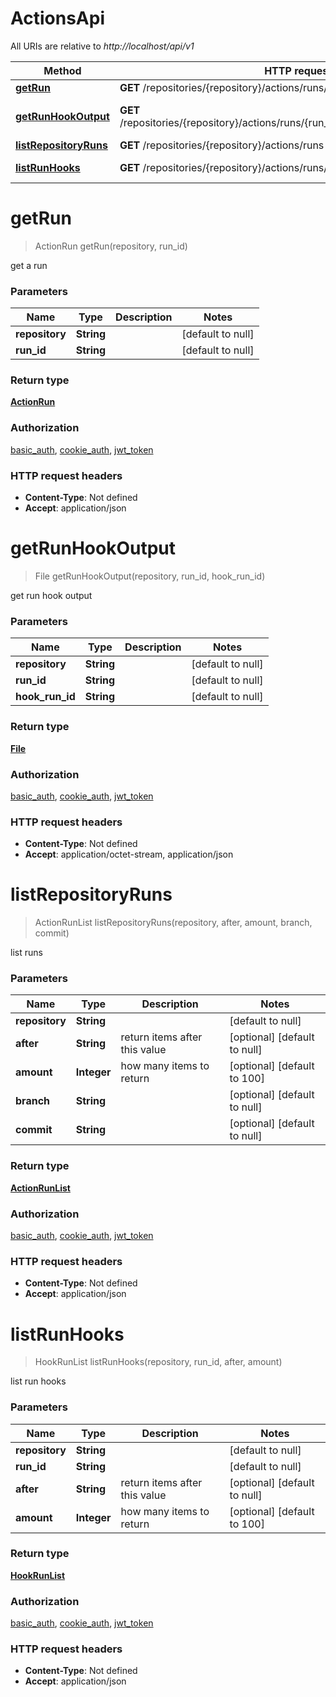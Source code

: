 # ActionsApi

All URIs are relative to *http://localhost/api/v1*

Method | HTTP request | Description
------------- | ------------- | -------------
[**getRun**](ActionsApi.md#getRun) | **GET** /repositories/{repository}/actions/runs/{run_id} | get a run
[**getRunHookOutput**](ActionsApi.md#getRunHookOutput) | **GET** /repositories/{repository}/actions/runs/{run_id}/hooks/{hook_run_id}/output | get run hook output
[**listRepositoryRuns**](ActionsApi.md#listRepositoryRuns) | **GET** /repositories/{repository}/actions/runs | list runs
[**listRunHooks**](ActionsApi.md#listRunHooks) | **GET** /repositories/{repository}/actions/runs/{run_id}/hooks | list run hooks


<a name="getRun"></a>
# **getRun**
> ActionRun getRun(repository, run\_id)

get a run

### Parameters

Name | Type | Description  | Notes
------------- | ------------- | ------------- | -------------
 **repository** | **String**|  | [default to null]
 **run\_id** | **String**|  | [default to null]

### Return type

[**ActionRun**](../Models/ActionRun.md)

### Authorization

[basic_auth](../README.md#basic_auth), [cookie_auth](../README.md#cookie_auth), [jwt_token](../README.md#jwt_token)

### HTTP request headers

- **Content-Type**: Not defined
- **Accept**: application/json

<a name="getRunHookOutput"></a>
# **getRunHookOutput**
> File getRunHookOutput(repository, run\_id, hook\_run\_id)

get run hook output

### Parameters

Name | Type | Description  | Notes
------------- | ------------- | ------------- | -------------
 **repository** | **String**|  | [default to null]
 **run\_id** | **String**|  | [default to null]
 **hook\_run\_id** | **String**|  | [default to null]

### Return type

[**File**](../Models/file.md)

### Authorization

[basic_auth](../README.md#basic_auth), [cookie_auth](../README.md#cookie_auth), [jwt_token](../README.md#jwt_token)

### HTTP request headers

- **Content-Type**: Not defined
- **Accept**: application/octet-stream, application/json

<a name="listRepositoryRuns"></a>
# **listRepositoryRuns**
> ActionRunList listRepositoryRuns(repository, after, amount, branch, commit)

list runs

### Parameters

Name | Type | Description  | Notes
------------- | ------------- | ------------- | -------------
 **repository** | **String**|  | [default to null]
 **after** | **String**| return items after this value | [optional] [default to null]
 **amount** | **Integer**| how many items to return | [optional] [default to 100]
 **branch** | **String**|  | [optional] [default to null]
 **commit** | **String**|  | [optional] [default to null]

### Return type

[**ActionRunList**](../Models/ActionRunList.md)

### Authorization

[basic_auth](../README.md#basic_auth), [cookie_auth](../README.md#cookie_auth), [jwt_token](../README.md#jwt_token)

### HTTP request headers

- **Content-Type**: Not defined
- **Accept**: application/json

<a name="listRunHooks"></a>
# **listRunHooks**
> HookRunList listRunHooks(repository, run\_id, after, amount)

list run hooks

### Parameters

Name | Type | Description  | Notes
------------- | ------------- | ------------- | -------------
 **repository** | **String**|  | [default to null]
 **run\_id** | **String**|  | [default to null]
 **after** | **String**| return items after this value | [optional] [default to null]
 **amount** | **Integer**| how many items to return | [optional] [default to 100]

### Return type

[**HookRunList**](../Models/HookRunList.md)

### Authorization

[basic_auth](../README.md#basic_auth), [cookie_auth](../README.md#cookie_auth), [jwt_token](../README.md#jwt_token)

### HTTP request headers

- **Content-Type**: Not defined
- **Accept**: application/json

